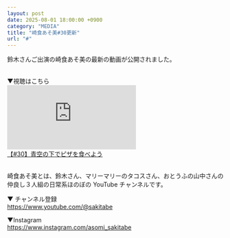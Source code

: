 ```yaml
---
layout: post
date: 2025-08-01 18:00:00 +0900
category: "MEDIA"
title: "崎食あそ美#30更新"
url: "#"
---
```


鈴木さんご出演の崎食あそ美の最新の動画が公開されました。

<br>
▼視聴はこちら

<div class="video-size">
<iframe src="https://www.youtube.com/embed/ZnGO58PnYJs?si=Ek1myQLZ9wMmHJZI" title="YouTube video player" frameborder="0" allow="accelerometer; autoplay; clipboard-write; encrypted-media; gyroscope; picture-in-picture; web-share" referrerpolicy="strict-origin-when-cross-origin" allowfullscreen></iframe>
</div>
<a href="https://youtu.be/ZnGO58PnYJs?si=Ek1myQLZ9wMmHJZI" target="_blank">【#30】青空の下でピザを食べよう</a>

<br>
<br>

崎食あそ美とは、鈴木さん、マリーマリーのタコスさん、おとうふの山中さんの仲良し３人組の日常系ほのぼの YouTube チャンネルです。

▼ チャンネル登録<br><https://www.youtube.com/@sakitabe>

▼Instagram<br><https://www.instagram.com/asomi_sakitabe>
